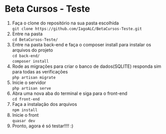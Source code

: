 # Beta Cursos - Teste

1. Faça o clone do repositório na sua pasta escolhida <br/>
    ``git clone https://github.com/IagoALC/BetaCursos-Teste.git`` <br/>
2. Entre na pasta <br/>
    ``cd BetaCursos-Teste/`` <br/>
3. Entre na pasta back-end e faça o composer install para instalar os arquivos do projeto <br/>
    ``cd back-end/`` <br/>
    ``composer install`` <br/>
4. Rode as migrações para criar o banco de dados(SQLITE) responda sim para todas as verificações <br/>
    ``php artisan migrate`` <br/>
5. Inicie o servidor <br/>
    ``php artisan serve`` <br/>
6. Abra uma nova aba do terminal e siga para o front-end <br/>
    ``cd front-end`` <br/>
7. Faça a instalação dos arquivos <br/>
    ``npm install`` <br/>
8. Inicie o front <br/>
    ``quasar dev`` <br/>
9. Pronto, agora é só testar!!!! :)